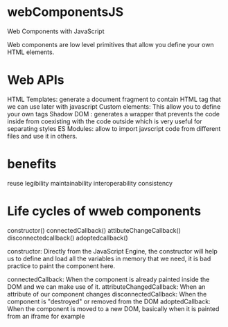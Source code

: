 # webComponentsJS

Web Components with JavaScript

Web components are low level primitives that allow you define your own HTML elements.

# Web APIs

HTML Templates: generate a document fragment to contain HTML tag that we can use later with javascript
Custom elements: This allow you to define your own tags
Shadow DOM : generates a wrapper that prevents the code inside from coexisting with the code outside which is very useful for separating styles
ES Modules: allow to import javscript code from different files and use it in others.

# benefits

reuse
legibility
maintainability
interoperability
consistency

# Life cycles of wweb components

constructor()
connectedCallback()
attibuteChangeCallback()
disconnectedcallback()
adoptedcallback()

constructor: Directly from the JavaScript Engine, the constructor will help us to define and load all the variables in memory that we need, it is bad practice to paint the component here.

connectedCallback: When the component is already painted inside the DOM and we can make use of it.
attributeChangedCallback: When an attribute of our component changes
disconnectedCallback: When the component is "destroyed" or removed from the DOM
adoptedCallback: When the component is moved to a new DOM, basically when it is painted from an iframe for example
